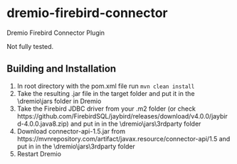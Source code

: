 # dremio-firebird-connector
Dremio Firebird Connector Plugin

Not fully tested.

<h2>Building and Installation</h2>
<ol>
<li>In root directory with the pom.xml file run <code>mvn clean install</code></li>
<li>Take the resulting .jar file in the target folder and put it in the \dremio\jars folder in Dremio</li>
<li>Take the Firebird JDBC driver from your .m2 folder (or check https://github.com/FirebirdSQL/jaybird/releases/download/v4.0.0/jaybird-4.0.0.java8.zip) and put in in the \dremio\jars\3rdparty folder</li>
<li>Download connector-api-1.5.jar from https://mvnrepository.com/artifact/javax.resource/connector-api/1.5 and put in in the \dremio\jars\3rdparty folder</li>
<li>Restart Dremio</li>
</ol>
